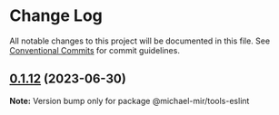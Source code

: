 # Change Log

All notable changes to this project will be documented in this file.
See [Conventional Commits](https://conventionalcommits.org) for commit guidelines.

## [0.1.12](https://github.com/michael-mir/lerna-example/compare/@michael-mir/tools-eslint@0.0.11...@michael-mir/tools-eslint@0.1.12) (2023-06-30)

**Note:** Version bump only for package @michael-mir/tools-eslint
